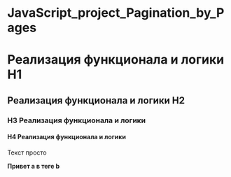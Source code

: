 # JavaScript_project_Pagination_by_Pages

# Реализация функционала и логики H1
 ## Реализация функционала и логики H2
### H3 Реализация функционала и логики
#### H4 Реализация функционала и логики
Текст просто

  <b>Привет a в теге  b </b>
 
 
 
